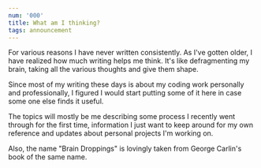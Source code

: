 ```yaml
---
num: '000'
title: What am I thinking?
tags: announcement
---
```


For various reasons I have never written consistently. As I've gotten older, I have realized how much writing helps me think. It's like defragmenting my brain, taking all the various thoughts and give them shape.

Since most of my writing these days is about my coding work personally and professionally, I figured I would start putting some of it here in case some one else finds it useful.

The topics will mostly be me describing some process I recently went through for the first time, information I just want to keep around for my own reference and updates about personal projects I'm working on.

Also, the name "Brain Droppings" is lovingly taken from George Carlin's book of the same name.
